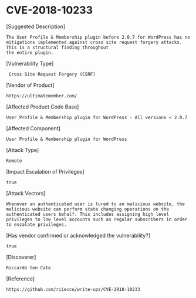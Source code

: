 
 
 #  CVE-2018-10233
 
 [Suggested Description]
 
    The User Profile & Membership plugin before 2.0.7 for WordPress has no
    mitigations implemented against cross site request forgery attacks.
    This is a structural finding throughout
    the entire plugin.
 
 
 [Vulnerability Type]
 
     Cross Site Request Forgery (CSRF)
 

 
 [Vendor of Product]
 
    https://ultimatemember.com/
 
 
 [Affected Product Code Base]
 
    User Profile & Membership plugin for WordPress - All versions < 2.0.7
 
 
 [Affected Component]
 
    User Profile & Membership plugin for WordPress
 
 
 [Attack Type]
 
    Remote
 
 
 [Impact Escalation of Privileges]
 
    true
 
 
 [Attack Vectors]
 
    Whenever an authenticated user is lured to an malicious website, the
    malicious website can perform state changing operations on the
    authenticated users behalf. This includes assigning high level
    privileges to low level accounts such as regular subscribers in order
    to escalate privileges.
 
 
 [Has vendor confirmed or acknowledged the vulnerability?]
 
    true
 
 
 [Discoverer]
 
    Riccardo ten Cate
 
 
 [Reference]
 
    https://github.com/riiecco/write-ups/CVE-2018-10233
